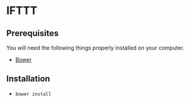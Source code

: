 # IFTTT

## Prerequisites

You will need the following things properly installed on your computer.
* [Bower](https://bower.io/)

## Installation
* `bower install`